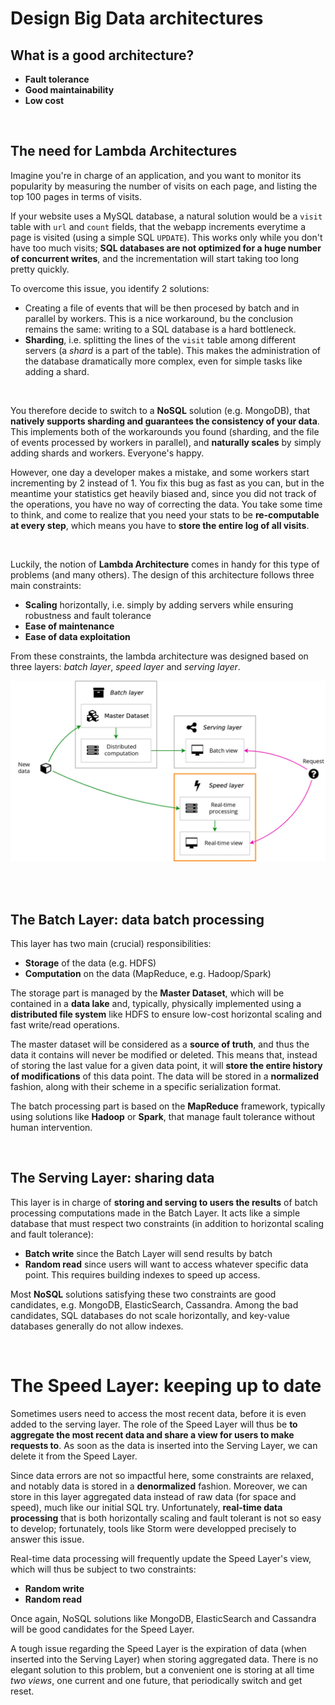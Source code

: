# Design Big Data architectures

## What is a good architecture?

* **Fault tolerance**
* **Good maintainability**
* **Low cost**


<br>


## The need for Lambda Architectures

Imagine you're in charge of an application, and you want to monitor its popularity by measuring the number of visits on each page, and listing the top 100 pages in terms of visits.

If your website uses a MySQL database, a natural solution would be a `visit` table with `url` and `count` fields, that the webapp increments everytime a page is visited (using a simple SQL `UPDATE`). This works only while you don't have too much visits; **SQL databases are not optimized for a huge number of concurrent writes**, and the incrementation will start taking too long pretty quickly.

To overcome this issue, you identify 2 solutions:
* Creating a file of events that will be then procesed by batch and in parallel by workers. This is a nice workaround, bu the conclusion remains the same: writing to a SQL database is a hard bottleneck.
* **Sharding**, i.e. splitting the lines of the `visit` table among different servers (a *shard* is a part of the table). This makes the administration of the database dramatically more complex, even for simple tasks like adding a shard.

<br>

You therefore decide to switch to a **NoSQL** solution (e.g. MongoDB), that **natively supports sharding and guarantees the consistency of your data**. This implements both of the workarounds you found (sharding, and the file of events processed by workers in parallel), and **naturally scales** by simply adding shards and workers. Everyone's happy.

However, one day a developer makes a mistake, and some workers start incrementing by 2 instead of 1. You fix this bug as fast as you can, but in the meantime your statistics get heavily biased and, since you did not track of the operations, you have no way of correcting the data. You take some time to think, and come to realize that you need your stats to be **re-computable at every step**, which means you have to **store the entire log of all visits**.

<br>

Luckily, the notion of **Lambda Architecture** comes in handy for this type of problems (and many others). The design of this architecture follows three main constraints:
* **Scaling** horizontally, i.e. simply by adding servers while ensuring robustness and fault tolerance
* **Ease of maintenance**
* **Ease of data exploitation**

From these constraints, the lambda architecture was designed based on three layers: *batch layer*, *speed layer* and *serving layer*.

![Lambda architecture](lambda_architecture.jpg)


<br><br>


## The Batch Layer: data batch processing

This layer has two main (crucial) responsibilities:
* **Storage** of the data (e.g. HDFS)
* **Computation** on the data (MapReduce, e.g. Hadoop/Spark)

The storage part is managed by the **Master Dataset**, which will be contained in a **data lake** and, typically, physically implemented using a **distributed file system** like HDFS to ensure low-cost horizontal scaling and fast write/read operations.

The master dataset will be considered as a **source of truth**, and thus the data it contains will never be modified or deleted. This means that, instead of storing the last value for a given data point, it will **store the entire history of modifications** of this data point. The data will be stored in a **normalized** fashion, along with their scheme in a specific serialization format.

The batch processing part is based on the **MapReduce** framework, typically using solutions like **Hadoop** or **Spark**, that manage fault tolerance without human intervention.


<br>


## The Serving Layer: sharing data

This layer is in charge of **storing and serving to users the results** of batch processing computations made in the Batch Layer. It acts like a simple database that must respect two constraints (in addition to horizontal scaling and fault tolerance):
* **Batch write** since the Batch Layer will send results by batch
* **Random read** since users will want to access whatever specific data point. This requires building indexes to speed up access.

Most **NoSQL** solutions satisfying these two constraints are good candidates, e.g. MongoDB, ElasticSearch, Cassandra. Among the bad candidates, SQL databases do not scale horizontally, and key-value databases generally do not allow indexes.


<br>


# The Speed Layer: keeping up to date

Sometimes users need to access the most recent data, before it is even added to the serving layer. The role of the Speed Layer will thus be **to aggregate the most recent data and share a view for users to make requests to**. As soon as the data is inserted into the Serving Layer, we can delete it from the Speed Layer.

Since data errors are not so impactful here, some constraints are relaxed, and notably data is stored in a **denormalized** fashion. Moreover, we can store in this layer aggregated data instead of raw data (for space and speed), much like our initial SQL try. Unfortunately, **real-time data processing** that is both horizontally scaling and fault tolerant is not so easy to develop; fortunately, tools like Storm were developped precisely to answer this issue.

Real-time data processing will frequently update the Speed Layer's view, which will thus be subject to two constraints:
* **Random write**
* **Random read**

Once again, NoSQL solutions like MongoDB, ElasticSearch and Cassandra will be good candidates for the Speed Layer.

A tough issue regarding the Speed Layer is the expiration of data (when inserted into the Serving Layer) when storing aggregated data. There is no elegant solution to this problem, but a convenient one is storing at all time *two views*, one current and one future, that periodically switch and get reset.